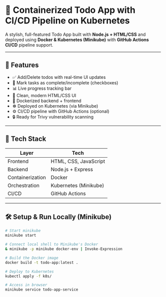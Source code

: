
# 🧩 Containerized Todo App with CI/CD Pipeline on Kubernetes

A stylish, full-featured Todo App built with **Node.js + HTML/CSS** and deployed using **Docker & Kubernetes (Minikube)** with **GitHub Actions CI/CD** pipeline support.




---

## 🚀 Features

- ✅ Add/Delete todos with real-time UI updates
- 🔘 Mark tasks as complete/incomplete (checkboxes)
- 📊 Live progress tracking bar
- 💅 Clean, modern HTML/CSS UI
- 🐳 Dockerized backend + frontend
- ☸️ Deployed on Kubernetes (via Minikube)
- ⚙️ CI/CD pipeline with GitHub Actions (optional)
- 🔒 Ready for Trivy vulnerability scanning

---

## 🧰 Tech Stack

| Layer            | Tech                      |
|------------------|---------------------------|
| Frontend         | HTML, CSS, JavaScript     |
| Backend          | Node.js + Express         |
| Containerization | Docker                    |
| Orchestration    | Kubernetes (Minikube)     |
| CI/CD            | GitHub Actions            |


---

## 🛠️ Setup & Run Locally (Minikube)

```bash
# Start minikube
minikube start

# Connect local shell to Minikube's Docker
& minikube -p minikube docker-env | Invoke-Expression

# Build the Docker image
docker build -t todo-app:latest .

# Deploy to Kubernetes
kubectl apply -f k8s/

# Access in browser
minikube service todo-app-service

